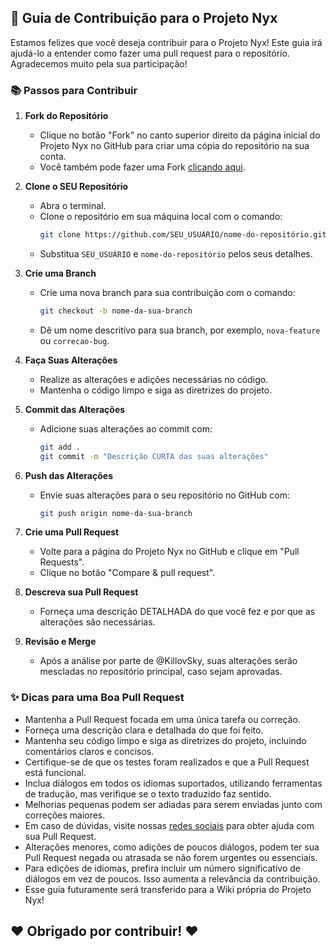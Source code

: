 ## 🚀 Guia de Contribuição para o Projeto Nyx

Estamos felizes que você deseja contribuir para o Projeto Nyx! Este guia irá ajudá-lo a entender como fazer uma pull request para o repositório. Agradecemos muito pela sua participação!

### 📚 Passos para Contribuir

1. **Fork do Repositório**
   - Clique no botão "Fork" no canto superior direito da página inicial do Projeto Nyx no GitHub para criar uma cópia do repositório na sua conta.
   - Você também pode fazer uma Fork [clicando aqui](https://github.com/KillovSky/Nyx/fork).

2. **Clone o SEU Repositório**
   - Abra o terminal.
   - Clone o repositório em sua máquina local com o comando:
     ```bash
     git clone https://github.com/SEU_USUÁRIO/nome-do-repositório.git
     ```
   - Substitua `SEU_USUÁRIO` e `nome-do-repositório` pelos seus detalhes.

3. **Crie uma Branch**
   - Crie uma nova branch para sua contribuição com o comando:
     ```bash
     git checkout -b nome-da-sua-branch
     ```
   - Dê um nome descritivo para sua branch, por exemplo, `nova-feature` ou `correcao-bug`.

4. **Faça Suas Alterações**
   - Realize as alterações e adições necessárias no código.
   - Mantenha o código limpo e siga as diretrizes do projeto.

5. **Commit das Alterações**
   - Adicione suas alterações ao commit com:
     ```bash
     git add .
     git commit -m "Descrição CURTA das suas alterações"
     ```

6. **Push das Alterações**
   - Envie suas alterações para o seu repositório no GitHub com:
     ```bash
     git push origin nome-da-sua-branch
     ```

7. **Crie uma Pull Request**
   - Volte para a página do Projeto Nyx no GitHub e clique em "Pull Requests".
   - Clique no botão "Compare & pull request".

8. **Descreva sua Pull Request**
   - Forneça uma descrição DETALHADA do que você fez e por que as alterações são necessárias.

9. **Revisão e Merge**
   - Após a análise por parte de @KillovSky, suas alterações serão mescladas no repositório principal, caso sejam aprovadas.

### ✨ Dicas para uma Boa Pull Request

- Mantenha a Pull Request focada em uma única tarefa ou correção.
- Forneça uma descrição clara e detalhada do que foi feito.
- Mantenha seu código limpo e siga as diretrizes do projeto, incluindo comentários claros e concisos.
- Certifique-se de que os testes foram realizados e que a Pull Request está funcional.
- Inclua diálogos em todos os idiomas suportados, utilizando ferramentas de tradução, mas verifique se o texto traduzido faz sentido.
- Melhorias pequenas podem ser adiadas para serem enviadas junto com correções maiores.
- Em caso de dúvidas, visite nossas [redes sociais](https://linktr.ee/killovsky) para obter ajuda com sua Pull Request.
- Alterações menores, como adições de poucos diálogos, podem ter sua Pull Request negada ou atrasada se não forem urgentes ou essenciais.
- Para edições de idiomas, prefira incluir um número significativo de diálogos em vez de poucos. Isso aumenta a relevância da contribuição.
- Esse guia futuramente será transferido para a Wiki própria do Projeto Nyx!

## ❤️ Obrigado por contribuir! ❤️
